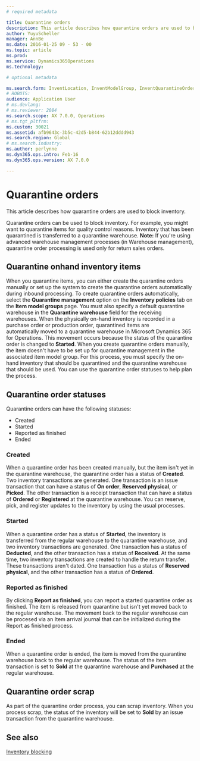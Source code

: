 ```yaml
---
# required metadata

title: Quarantine orders
description: This article describes how quarantine orders are used to block inventory. 
author: YuyuScheller
manager: AnnBe
ms.date: 2016-01-25 09 - 53 - 00
ms.topic: article
ms.prod: 
ms.service: Dynamics365Operations
ms.technology: 

# optional metadata

ms.search.form: InventLocation, InventModelGroup, InventQuarantineOrder, InventQuarantineParmEnd, InventQuarantineParmReportFinished, InventQuarantineParmStartUp, InventTrans
# ROBOTS: 
audience: Application User
# ms.devlang: 
# ms.reviewer: 2084
ms.search.scope: AX 7.0.0, Operations
# ms.tgt_pltfrm: 
ms.custom: 30021
ms.assetid: afb9643c-3b5c-42d5-b844-62b12dddd943
ms.search.region: Global
# ms.search.industry: 
ms.author: perlynne
ms.dyn365.ops.intro: Feb-16
ms.dyn365.ops.version: AX 7.0.0

---
```


# Quarantine orders

This article describes how quarantine orders are used to block inventory. 

Quarantine orders can be used to block inventory. For example, you might want to quarantine items for quality control reasons. Inventory that has been quarantined is transferred to a quarantine warehouse. **Note:** If you're using advanced warehouse management processes (in Warehouse management), quarantine order processing is used only for return sales orders.

## Quarantine onhand inventory items
When you quarantine items, you can either create the quarantine orders manually or set up the system to create the quarantine orders automatically during inbound processing. To create quarantine orders automatically, select the **Quarantine management** option on the **Inventory policies** tab on the **Item model groups** page. You must also specify a default quarantine warehouse in the **Quarantine warehouse** field for the receiving warehouses. When the physically on-hand inventory is recorded in a purchase order or production order, quarantined items are automatically moved to a quarantine warehouse in Microsoft Dynamics 365 for Operations. This movement occurs because the status of the quarantine order is changed to **Started**. When you create quarantine orders manually, the item doesn't have to be set up for quarantine management in the associated item model group. For this process, you must specify the on-hand inventory that should be quarantined and the quarantine warehouse that should be used. You can use the quarantine order statuses to help plan the process.

## Quarantine order statuses
Quarantine orders can have the following statuses:

-   Created
-   Started
-   Reported as finished
-   Ended

### Created

When a quarantine order has been created manually, but the item isn't yet in the quarantine warehouse, the quarantine order has a status of **Created**. Two inventory transactions are generated. One transaction is an issue transaction that can have a status of **On order**, **Reserved physical**, or **Picked**. The other transaction is a receipt transaction that can have a status of **Ordered** or **Registered** at the quarantine warehouse. You can reserve, pick, and register updates to the inventory by using the usual processes.

### Started

When a quarantine order has a status of **Started**, the inventory is transferred from the regular warehouse to the quarantine warehouse, and two inventory transactions are generated. One transaction has a status of **Deducted**, and the other transaction has a status of **Received**. At the same time, two inventory transactions are created to handle the return transfer. These transactions aren't dated. One transaction has a status of **Reserved physical**, and the other transaction has a status of **Ordered**.

### Reported as finished

By clicking **Report as finished**, you can report a started quarantine order as finished. The item is released from quarantine but isn't yet moved back to the regular warehouse. The movement back to the regular warehouse can be procesed via an Item arrival journal that can be initialized during the Report as finished process.

### Ended

When a quarantine order is ended, the item is moved from the quarantine warehouse back to the regular warehouse. The status of the item transaction is set to **Sold** at the quarantine warehouse and **Purchased** at the regular warehouse.

## Quarantine order scrap
As part of the quarantine order process, you can scrap inventory. When you process scrap, the status of the inventory will be set to **Sold** by an issue transaction from the quarantine warehouse.

See also
--------

[Inventory blocking](inventory-blocking.md)

